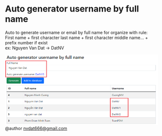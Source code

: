 # Auto generator username by full name

Auto to generate username or email by full name for organize with rule:<br/>
First name + first character last name + first character middle name... + prefix number if exist<br/>
ex: Nguyen Van Dat -> DatNV<br/>

![](/screenshoot.png)
@author nvdat666@gmail.com
